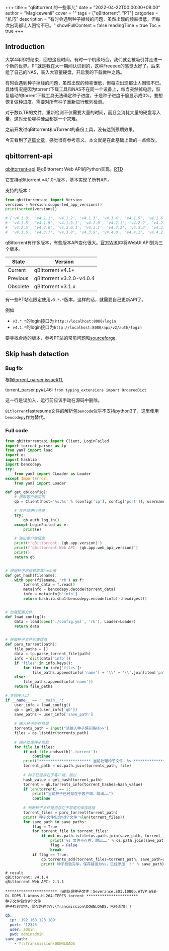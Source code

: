 +++
title = "qBittorrent 的一些事儿"
date = "2022-04-22T00:00:00+08:00"
author = "Magicewenli"
cover = ""
tags = ["qBittorrent", "PT"]
catgories = "机巧"
description = "有时会遇到种子掉线的问题，虽然出现的频率很低，但每次出现都让人困恼不已。"
showFullContent = false
readingTime = true
Toc = true
+++

## Introduction

大学4年即将结束，回想这段时间。有时一个机缘巧合，我们就会被吸引并走进一个新的世界。PT就是我在大一期间认识到的，这种Freeeee的感觉太好了。后来组了自己的NAS，装入大容量硬盘，开启我的下载做种之路。

有时会遇到种子掉线的问题，虽然出现的频率很低，但每次出现都让人困恼不已。具体情况是因为torrent下载工具和NAS不在同一个设备上，每当突然掉电后，恢复启动的torrent下载工具无法确定种子进度，于是种子进度干脆显示成0%。要想恢复做种进度，需要对所有种子重新进行散列检测。

对于数以TB的文件，重新检测不仅需要大量的时间，而且会消耗大量的硬盘写入量，这对无论哪种硬盘都是一个灾难。

之前开发过qBittorrent和uTorrent的备份工具，没有达到预期效果。

今天看到了[这篇文章](https://tomorrow505.xyz/%E5%9F%BA%E4%BA%8Eqbittorrentapi%E5%AE%9E%E7%8E%B0%E6%89%B9%E9%87%8F%E5%8A%A0%E8%BD%BD%E7%A7%8D%E5%AD%90%E8%B7%B3%E6%A3%80/)，感觉很有参考意义。本文就是在此基础上做的一点修改。


## qbittorrent-api

[qbittorrent-api](https://github.com/rmartin16/qbittorrent-api) 是qBittorrent Web API的Python实现。[RTD](https://qbittorrent-api.readthedocs.io/en/latest/introduction.html)

它支持qBittorrent v4.1.0+版本，基本实现了所有API。

支持的版本：
```python
from qbittorrentapi import Version
versions = Version.supported_app_versions()
print(sorted(versions))

# ['v4.1.0', 'v4.1.1', 'v4.1.2', 'v4.1.3', 'v4.1.4', 'v4.1.5', 'v4.1.6', 'v4.1.7', 
#  'v4.1.8', 'v4.1.9', 'v4.1.9.1', 'v4.2.0', 'v4.2.1', 'v4.2.2', 'v4.2.3', 'v4.2.4', 
#  'v4.2.5', 'v4.3.0', 'v4.3.0.1', 'v4.3.1', 'v4.3.2', 'v4.3.3', 'v4.3.4.1', 'v4.3.5', 
#  'v4.3.6', 'v4.3.7', 'v4.3.8', 'v4.3.9', 'v4.4.0', 'v4.4.1', 'v4.4.2']
```

qBittorrent有许多版本，有些版本API变化很大。[官方WIKI](https://github.com/qbittorrent/qBittorrent/wiki#user-content-webui-api)中将WebUI API划为三个版本。


| State    | Version                   |
|----------|---------------------------|
| Current  | qBittorrent v4.1+         |
| Previous | qBittorrent v3.2.0-v4.0.4 |
| Obsolete | qBittorrent v3.1.x        |

有一些PT站点限定使用`v3.*.*`版本，这样的话，就需要自己更新API了。

例如
- `v3.*.*`的login接口为 `http://localhost:8080/login`
- `v4.1.*`的login接口为`http://localhost:8080/api/v2/auth/login`

要寻找合适的版本，参考PT站的常见问题和[sourceforge](https://sourceforge.net/projects/qbittorrent/files/qbittorrent-win32/).

## Skip hash detection

### Bug fix

根据[torrent_parser issue#11](https://github.com/7sDream/torrent_parser/issues/11), 

torrent_parser.py#L46: `from typing_extensions import OrderedDict`

这一行是误加入，运行前应该手动在源码中删除。

`BitTorrent`fastresume文件的解析包`bencode`似乎不支持python3了，这里使用`bencodepy`作为替代。

### Full code

```python
from qbittorrentapi import Client, LoginFailed
import torrent_parser as tp
from yaml import load
import os
import hashlib
import bencodepy
try:
    from yaml import CLoader as Loader
except ImportError:
    from yaml import Loader

def get_qb(config):
    # 获取客户端实例
    qb = Client(host='%s:%s' % (config['ip'], config['port']), username=config['user'], password=config['pwd'])

    # 客户端进行登录
    try:
        qb.auth_log_in()
    except LoginFailed as e:
        print(e)

    # 输出客户端信息
    print(f'qBittorrent: {qb.app.version}')
    print(f'qBittorrent Web API: {qb.app.web_api_version}')
    print()
    return qb


# 根据种子路径获取其hash值
def get_hash(filename):
    with open(filename, 'rb') as f:
        torrent_data = f.read()
        metainfo = bencodepy.decode(torrent_data)
        info = metainfo[b'info']
        return hashlib.sha1(bencodepy.encode(info)).hexdigest()


# 加载配置文件
def load_config():
    data = load(open('./config.yml', 'rb'), Loader=Loader)
    return data


# 获取种子文件列表信息
def pars_torrent(path):
    file_paths = []
    data = tp.parse_torrent_file(path)
    info = dict(data['info'])
    if 'files' in info.keys():
        for item in info['files']:
            file_paths.append(info['name'] + '\\' + '\\'.join(item['path']))
    else:
        file_paths.append(info['name'])
    return file_paths

# 主程序入口
if __name__ == '__main__':
    user_info = load_config()
    qb = get_qb(user_info['qb'])
    save_paths = user_info['save_path']
    
    # 输入种子所在目录
    torrents_path = input("请输入种子保存路径>>")
    files = os.listdir(torrents_path)
    
    # 循环处理种子信息
    for file in files:
        if not file.endswith('.torrent'):
            continue
        print("*********************** 当前处理种子文件：%s ***********************" % file)
        torrent_path = os.path.join(torrents_path, file)
        
        # 种子已经存在于客户端，跳过
        hash_value = get_hash(torrent_path)
        torrent = qb.torrents_info(torrent_hashes=hash_value)
        if len(torrent) == 1:
            print("当前种子已经存在于客户端，跳出……")
            continue
        
        # 判断种子文件是否存在于常用的保存路径
        torrent_files = pars_torrent(torrent_path)
        print('种子文件包含%d个文件'%len(torrent_files))
        for save_path in save_paths:
            flag = True
            for torrent_file in torrent_files:
                if not os.path.isfile(os.path.join(save_path, torrent_file)):
                    print('%s 文件不存在，跳出……' % os.path.join(save_path, torrent_file))
                    flag = False
                    break
            if flag == True:
                qb.torrents_add(torrent_files=torrent_path, save_path=save_path, is_skip_checking=True, is_paused=True)
                print('种子检验完毕，保存路径为%s，已经添加！！' % save_path)
```

```
# result
qBittorrent: v4.1.4
qBittorrent Web API: 2.1.1

*********************** 当前处理种子文件：Severance.S01.1080p.ATVP.WEB-DL.DDP5.1.Atmos.H.264-TEPES.torrent ***********************
种子文件包含9个文件
种子检验完毕，保存路径为Y:\Transmission\DOWNLOADS，已经添加！！
```

```yaml
qb:
  ip: '192.168.123.189'
  port: '12345'
  user: admin
  pwd: adminadmin
save_path:
    - Y:\Transmission\DOWNLOADS
```

